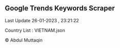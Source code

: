 

## Google Trends Keywords Scraper 
 
Last Update 26-01-2023 , 23:21:22

Country List :
VIETNAM.json



© Abdul Muttaqin 
